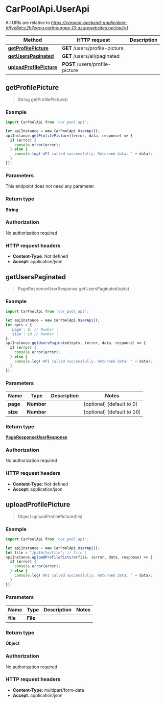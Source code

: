 # CarPoolApi.UserApi

All URIs are relative to *https://carpool-backend-application-fdfve8dcc2h7egcg.northeurope-01.azurewebsites.net/api/v1*

Method | HTTP request | Description
------------- | ------------- | -------------
[**getProfilePicture**](UserApi.md#getProfilePicture) | **GET** /users/profile-picture | 
[**getUsersPaginated**](UserApi.md#getUsersPaginated) | **GET** /users/all/paginated | 
[**uploadProfilePicture**](UserApi.md#uploadProfilePicture) | **POST** /users/profile-picture | 



## getProfilePicture

> String getProfilePicture()



### Example

```javascript
import CarPoolApi from 'car_pool_api';

let apiInstance = new CarPoolApi.UserApi();
apiInstance.getProfilePicture((error, data, response) => {
  if (error) {
    console.error(error);
  } else {
    console.log('API called successfully. Returned data: ' + data);
  }
});
```

### Parameters

This endpoint does not need any parameter.

### Return type

**String**

### Authorization

No authorization required

### HTTP request headers

- **Content-Type**: Not defined
- **Accept**: application/json


## getUsersPaginated

> PageResponseUserResponse getUsersPaginated(opts)



### Example

```javascript
import CarPoolApi from 'car_pool_api';

let apiInstance = new CarPoolApi.UserApi();
let opts = {
  'page': 0, // Number | 
  'size': 10 // Number | 
};
apiInstance.getUsersPaginated(opts, (error, data, response) => {
  if (error) {
    console.error(error);
  } else {
    console.log('API called successfully. Returned data: ' + data);
  }
});
```

### Parameters


Name | Type | Description  | Notes
------------- | ------------- | ------------- | -------------
 **page** | **Number**|  | [optional] [default to 0]
 **size** | **Number**|  | [optional] [default to 10]

### Return type

[**PageResponseUserResponse**](PageResponseUserResponse.md)

### Authorization

No authorization required

### HTTP request headers

- **Content-Type**: Not defined
- **Accept**: application/json


## uploadProfilePicture

> Object uploadProfilePicture(file)



### Example

```javascript
import CarPoolApi from 'car_pool_api';

let apiInstance = new CarPoolApi.UserApi();
let file = "/path/to/file"; // File | 
apiInstance.uploadProfilePicture(file, (error, data, response) => {
  if (error) {
    console.error(error);
  } else {
    console.log('API called successfully. Returned data: ' + data);
  }
});
```

### Parameters


Name | Type | Description  | Notes
------------- | ------------- | ------------- | -------------
 **file** | **File**|  | 

### Return type

**Object**

### Authorization

No authorization required

### HTTP request headers

- **Content-Type**: multipart/form-data
- **Accept**: application/json

